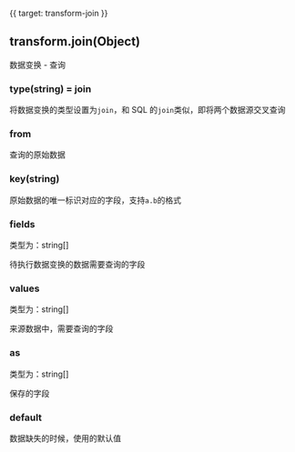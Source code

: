 {{ target: transform-join }}

## transform.join(Object)

数据变换 - 查询

### type(string) = join

将数据变换的类型设置为`join`，和 SQL 的`join`类似，即将两个数据源交叉查询

### from

查询的原始数据

### key(string)

原始数据的唯一标识对应的字段，支持`a.b`的格式

### fields

类型为：string[]

待执行数据变换的数据需要查询的字段

### values

类型为：string[]

来源数据中，需要查询的字段

### as

类型为：string[]

保存的字段

### default

数据缺失的时候，使用的默认值
